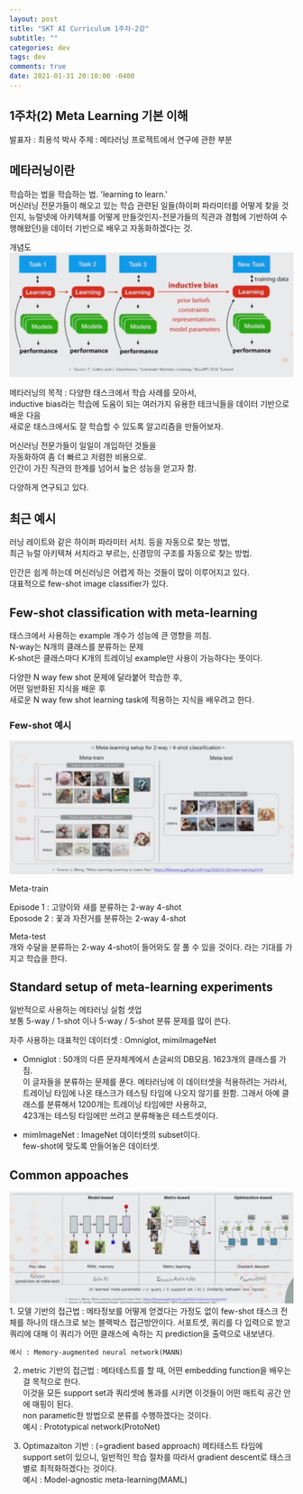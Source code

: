 ```yaml
---
layout: post
title: "SKT AI Curriculum 1주차-2강"
subtitle: ""
categories: dev
tags: dev
comments: true
date: 2021-01-31 20:10:00 -0400
---
```


## 1주차(2) Meta Learning 기본 이해
발표자 : 최용석 박사
주제 : 메타러닝 프로젝트에서 연구에 관한 부분  
    
## 메타러닝이란
학습하는 법을 학습하는 법. 'learning to learn.'        
머신러닝 전문가들이 해오고 있는 학습 관련된 일들(하이퍼 파라미터를 어떻게 찾을 것인지, 뉴럴넷에 아키텍쳐를 어떻게 만들것인지-전문가들의 직관과 경험에 기반하여 수행해왔던)을 데이터 기반으로 배우고 자동화하겠다는 것.      

 개념도     
<img src="/assets/img/posts/Cap 2021-01-30 14-21-24-326.jpg">  

메타러닝의 목적 : 다양한 태스크에서 학습 사례를 모아서,  
inductive bias라는 학습에 도움이 되는 여러가지 유용한 테크닉들을 데이터 기반으로 배운 다음           
새로운 태스크에서도 잘 학습할 수 있도록 알고리즘을 만들어보자.      

머신러닝 전문가들이 일일이 개입하던 것들을      
자동화하여 좀 더 빠르고 저렴한 비용으로.    
인간이 가진 직관의 한계를 넘어서 높은 성능을 얻고자 함.     

다양하게 연구되고 있다.     

## 최근 예시 
러닝 레이트와 같은 하이퍼 파라미터 서치. 등을 자동으로 찾는 방법,   
최근 뉴럴 아키텍쳐 서치라고 부르는, 신경망의 구조를 자동으로 찾는 방법.     

인간은 쉽게 하는데 머신러닝은 어렵게 하는 것들이 많이 이루어지고 있다.      
대표적으로 few-shot image classifier가 있다.        

## Few-shot classification with meta-learning       
태스크에서 사용하는 example 개수가 성능에 큰 영향을 끼침.   
N-way는 N개의 클래스를 분류하는 문제    
K-shot은 클래스마다 K개의 트레이닝 example만 사용이 가능하다는 뜻이다.      

다양한 N way few shot 문제에 달라붙어 학습한 후,    
어떤 일반화된 지식을 배운 후    
새로운 N way few shot learning task에 적용하는 지식을 배우려고 한다.     

### Few-shot 예시   
<img src="/assets/img/posts/Cap 2021-01-30 14-36-20-329.jpg">       

Meta-train   

Episode 1 : 고양이와 새를 분류하는 2-way 4-shot      
Eposode 2 : 꽃과 자전거를 분류하는 2-way 4-shot     

Meta-test     
개와 수달을 분류하는 2-way 4-shot이 들어와도 잘 풀 수 있을 것이다. 라는 기대를 가지고 학습을 한다.      


## Standard setup of meta-learning experiments  
일반적으로 사용하는 메타러닝 실험 셋업  
보통 5-way / 1-shot 이나 5-way / 5-shot 분류 문제를 많이 쓴다.

자주 사용하는 대표적인 데이터셋 : Omniglot, mimiImageNet

- Omniglot : 50개의 다른 문자체계에서 손글씨의 DB모음. 1623개의 클래스를 가짐.    
이 글자들을 분류하는 문제를 푼다.
메타러닝에 이 데이터셋을 적용하려는 거라서, 
트레이닝 타임에 나온 태스크가 테스팅 타임에 나오지 않기를 원함.
그래서 아예 클래스를 분류해서 1200개는 트레이닝 타임에만 사용하고,  
423개는 테스팅 타임에만 쓰려고 분류해놓은 테스트셋이다.

- mimImageNet : ImageNet 데이터셋의 subset이다.   
few-shot에 맞도록 만들어놓은 데이터셋.    

## Common appoaches

<img src="/assets/img/posts/Cap 2021-01-30 14-47-29-443.jpg">
1. 모델 기반의 접근법 : 메타정보를 어떻게 얻겠다는 가정도 없이 few-shot 태스크 전체를 하나의 태스크로 보는 블랙박스 접근방안이다.
서포트셋, 쿼리를 다 입력으로 받고 쿼리에 대해 이 쿼리가 어떤 클래스에 속하는 지 prediction을 출력으로 내보낸다.

    예시 : Memory-augmented neural network(MANN)  


2. metric 기반의 접근법 : 메타테스트를 할 때, 어떤 embedding function을 배우는 걸 목적으로 한다.    
    이것을 모든 support set과 쿼리셋에 통과를 시키면 이것들이 어떤 매트릭 공간 안에 매핑이 된다.   
   non parametic한 방법으로 분류를 수행하겠다는 것이다.  
   예시 : Prototypical network(ProtoNet)

3. Optimazaiton 기반 : (=gradient based approach) 메타테스트 타임에 support set이 있으니,  일반적인 학습 절차를 따라서 gradient descent로 태스크별로 최적화하겠다는 것이다.     
  예시 :  Model-agnostic meta-learning(MAML)
 